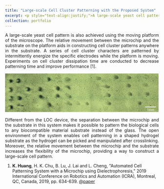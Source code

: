 ```yaml
---
title: "Large-scale Cell Cluster Patterning with the Proposed System"
excerpt: <p style="text-align:justify;">A large-scale yeast cell pattern is achieved using the moving platform of the microscope. The relative movement between the microchip and the substrate on the platform aids in constructing cell cluster patterns anywhere in the substrate. <br/><img src="/images/large_cell_pattern.png" width="768" height="193.3"></p>
collection: portfolio
---
```


<p style="text-align:justify;">A large-scale yeast cell pattern is also achieved using the moving platform of the microscope. The relative movement between the microchip and the substrate on the platform aids in constructing cell cluster patterns anywhere in the substrate. A series of cell cluster characters are patterned by intermittently energize the specific electrodes while the platform is moving. Experiments on cell cluster dissipation time are conducted to decrease patterning time and improve performance [1].</p>

![figure](/images/large_cell_pattern.png)

<p style="text-align:justify;">Different from the LOC device, the separation between the microchip and the substrate in this system makes it possible to pattern the biological cells to any biocompatible material substrate instead of the glass. The open environment of the system enables cell patterning in a shaped hydrogel substrate as the hydrogel can be picked and manipulated after crosslinking. Moreover, the relative movement between the microchip and the substrate increases the flexibility of the microchip, providing a way to construct a large-scale cell pattern.</p>

1. **K. Huang**, H. K. Chu, B. Lu, J. Lai and L. Cheng, "Automated Cell Patterning System with a Microchip using Dielectrophoresis," 2019 International Conference on Robotics and Automation (ICRA), Montreal, QC, Canada, 2019, pp. 634-639. [@paper](/files/icra_2019.pdf)
